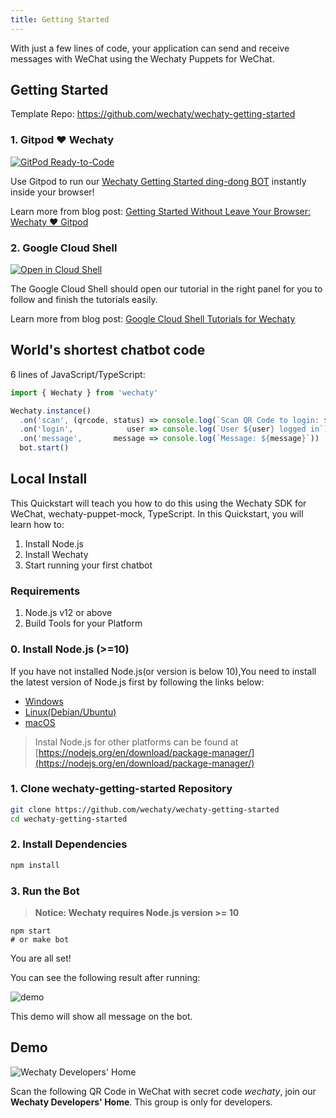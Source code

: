 ```yaml
---
title: Getting Started
---
```


<!-- Pushes a curious reader through the first few minutes of use. -->

With just a few lines of code, your application can send and receive messages with WeChat using the Wechaty Puppets for WeChat.

## Getting Started

Template Repo: <https://github.com/wechaty/wechaty-getting-started>

### 1. Gitpod ❤️  Wechaty

[![GitPod Ready-to-Code][gitpod_img]][gitpod_link]

[gitpod_img]: https://img.shields.io/badge/Gitpod-Ready--to--Code-blue?logo=gitpod
[gitpod_link]: https://gitpod.io/#https://github.com/wechaty/wechaty-getting-started

Use Gitpod to run our [Wechaty Getting Started ding-dong BOT](https://github.com/wechaty/wechaty-getting-started/blob/master/examples/ding-dong-bot.ts) instantly inside your browser!

Learn more from blog post: [Getting Started Without Leave Your Browser: Wechaty ❤️ Gitpod](https://wechaty.js.org/2021/02/06/wechaty-getting-started-without-leave-your-browser/)

### 2. Google Cloud Shell

[![Open in Cloud Shell][shell_img]][shell_link]

[shell_img]: https://gstatic.com/cloudssh/images/open-btn.svg
[shell_link]: https://ssh.cloud.google.com/cloudshell/editor?cloudshell_git_repo=https%3A%2F%2Fgithub.com%2Fwechaty%2Fwechaty-getting-started&cloudshell_open_in_editor=examples/ding-dong-bot.ts&cloudshell_workspace=.&cloudshell_tutorial=examples/tutorials/google-cloud-shell-tutorial.md

The Google Cloud Shell should open our tutorial in the right panel for you to follow and finish the tutorials easily.

Learn more from blog post: [Google Cloud Shell Tutorials for Wechaty](https://wechaty.js.org/2021/02/20/google-cloud-shell-tutorials/)

## World's shortest chatbot code

6 lines of JavaScript/TypeScript:

```ts
import { Wechaty } from 'wechaty'

Wechaty.instance()
  .on('scan', (qrcode, status) => console.log(`Scan QR Code to login: ${status}\nhttps://wechaty.js.org/qrcode/${encodeURIComponent(qrcode)}`))
  .on('login',            user => console.log(`User ${user} logged in`))
  .on('message',       message => console.log(`Message: ${message}`))
  bot.start()
```

## Local Install

This Quickstart will teach you how to do this using the Wechaty SDK for WeChat, wechaty-puppet-mock, TypeScript.
In this Quickstart, you will learn how to:

1. Install Node.js
1. Install Wechaty
1. Start running your first chatbot

### Requirements

1. Node.js v12 or above
2. Build Tools for your Platform

### 0. Install Node.js \(&gt;=10\)

If you have not installed Node.js\(or version is below 10\),You need to install the latest version of Node.js first by following the links below:

* [Windows](https://nodejs.org/en/download/package-manager/#windows)
* [Linux\(Debian/Ubuntu\)](https://nodejs.org/en/download/package-manager/#debian-and-ubuntu-based-linux-distributions)
* [macOS](https://nodejs.org/en/download/package-manager/#macos)

> Instal Node.js for other platforms can be found at [https://nodejs.org/en/download/package-manager/](https://nodejs.org/en/download/package-manager/)

### 1. Clone wechaty-getting-started Repository

```bash
git clone https://github.com/wechaty/wechaty-getting-started
cd wechaty-getting-started
```

### 2. Install Dependencies

```bash
npm install
```

### 3. Run the Bot

> **Notice: Wechaty requires Node.js version &gt;= 10**

```text
npm start
# or make bot
```

You are all set!

You can see the following result after running:

![demo](/img/docs/getting-started-qrcode.png)

This demo will show all message on the bot.

## Demo

![Wechaty Developers' Home](/img/friday-qrcode.svg)

Scan the following QR Code in WeChat with secret code _wechaty_, join our **Wechaty Developers' Home**. This group is only for developers.
